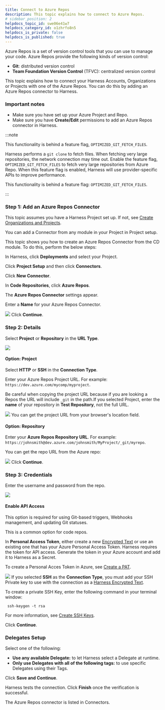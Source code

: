 ```yaml
---
title: Connect to Azure Repos
description: This topic explains how to connect to Azure Repos.
# sidebar_position: 2
helpdocs_topic_id: swe06e41w7
helpdocs_category_id: o1zhrfo8n5
helpdocs_is_private: false
helpdocs_is_published: true
---
```


Azure Repos is a set of version control tools that you can use to manage your code. Azure Repos provide the following kinds of version control:

* **Git**: distributed version control
* **Team Foundation Version Control** (TFVC): centralized version control

This topic explains how to connect your Harness Accounts, Organizations or Projects with one of the Azure Repos. You can do this by adding an Azure Repos connector to Harness.

### Important notes

* Make sure you have set up your Azure Project and Repo.
* Make sure you have **Create/Edit** permissions to add an Azure Repos connector in Harness.

:::note

This functionality is behind a feature flag, `OPTIMIZED_GIT_FETCH_FILES`.

Harness performs a `git clone` to fetch files. When fetching very large repositories, the network connection may time out. Enable the feature flag, `OPTIMIZED_GIT_FETCH_FILES` to fetch very large repositories from Azure Repo. When this feature flag is enabled, Harness will use provider-specific APIs to improve performance.

  This functionality is behind a feature flag: `OPTIMIZED_GIT_FETCH_FILES`.

:::

### Step 1: Add an Azure Repos Connector

This topic assumes you have a Harness Project set up. If not, see [Create Organizations and Projects](../Account-Structure/organizations-and-projects/create-an-organization.md).​

You can add a Connector from any module in your Project in Project setup.

This topic shows you how to create an Azure Repos Connector from the CD module. To do this, perform the below steps:​

In Harness, click **Deployments** and select your Project.

Click **Project Setup** and then click **Connectors**.

Click **New Connector**.

In **Code Repositories**, click **Azure Repos**.

The **Azure Repos Connector** settings appear.

Enter a **Name** for your Azure Repos Connector.

![](./static/connect-to-a-azure-repo-00.png)
Click **Continue**.

### Step 2: Details

Select **Project** or **Repository** in the **URL Type**.

![](./static/connect-to-a-azure-repo-01.png)
#### Option: Project

Select **HTTP** or **SSH** in the **Connection Type**.

Enter your Azure Repos Project URL. For example: `https://dev.azure.com/mycomp/myproject`.

Be careful when copying the project URL because if you are looking a Repos the URL will include `_git` in the path.If you selected Project, enter the **name** of your repository in **Test Repository**, not the full URL.

![](./static/connect-to-a-azure-repo-02.png)
You can get the project URL from your browser's location field.

#### Option: Repository

Enter your **Azure Repos Repository URL**. For example: `https://johnsmith@dev.azure.com/johnsmith/MyProject/_git/myrepo`.

 You can get the repo URL from the Azure repo:

![](./static/connect-to-a-azure-repo-03.png)
Click **Continue**.

### Step 3: Credentials

Enter the username and password from the repo.

![](./static/connect-to-a-azure-repo-04.png)
#### Enable API Access

This option is required for using Git-based triggers, Webhooks management, and updating Git statuses.​

This is a common option for code repos.

In **Personal Access Token**, either create a new [Encrypted Text](../6_Security/2-add-use-text-secrets.md) or use an existing one that has your Azure Personal Access Token.​ Harness requires the token for API access. Generate the token in your Azure account and add it to Harness as a Secret.

To create a Personal Acces Token in Azure, see [Create a PAT](https://docs.microsoft.com/en-us/azure/devops/organizations/accounts/use-personal-access-tokens-to-authenticate?view=azure-devops&tabs=Windows#create-a-pat).

![](./static/connect-to-a-azure-repo-05.png)
If you selected **SSH** as the **Connection Type**, you must add your SSH Private key to use with the connection as a [Harness Encrypted Text](../6_Security/2-add-use-text-secrets.md).

To create a private SSH Key, enter the following command in your terminal window:


```
 ssh-keygen -t rsa
```
For more information​, see [Create SSH Keys](https://docs.microsoft.com/en-us/azure/devops/repos/git/use-ssh-keys-to-authenticate?view=azure-devops#step-1-create-your-ssh-keys).

Click **Continue**.

### Delegates Setup

Select one of the following:

* **Use any available Delegate:** to let Harness select a Delegate at runtime.
* **Only use Delegates with all of the following tags:** to use specific Delegates using their Tags.

Click **Save and Continue**.

Harness tests the connection. Click **Finish** once the verification is successful.​

The Azure Repos connector is listed in Connectors.

